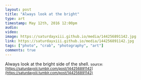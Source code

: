 ```yaml
---
layout: post
title: "Always look at the bright"
type: art
timestamp: May 12th, 2016 12:00pm
audio: 
video: 
image: https://saturdayxiii.github.io/media/144256891142.jpg
link: https://saturdayxiii.github.io/media/144256891142.jpg
tags: ["photo", "crab", "photography", "art"]
comments: true
---
```

Always look at the bright side of the shell.
<small>source: [https://saturdayxiii.tumblr.com/post/144256891142](https://saturdayxiii.tumblr.com/post/144256891142)</small>
